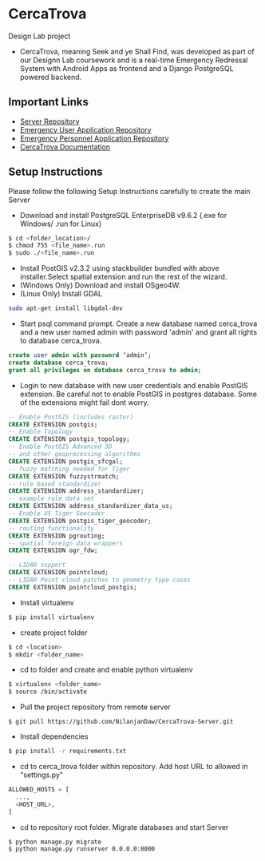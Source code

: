 # CercaTrova
Design Lab project
- CercaTrova, meaning Seek and ye Shall Find, was developed as part of our Designn Lab coursework and is a real-time Emergency Redressal System with Android Apps as frontend and a Django PostgreSQL powered backend.

## Important Links
- [Server Repository](https://github.com/NilanjanDaw/CercaTrova-Server)
- [Emergency User Application Repository](https://github.com/NilanjanDaw/CercaTrova-Client)
- [Emergency Personnel Application Repository](https://github.com/NilanjanDaw/CercaTrova-Personnel)
- [CercaTrova Documentation](https://github.com/NilanjanDaw/CercaTrova-Documentation)

## Setup Instructions
Please follow the following Setup Instructions carefully to create the main Server
- Download and install PostgreSQL EnterpriseDB v9.6.2 (.exe for Windows/ .run for Linux)
```bash
$ cd <folder_location>/
$ chmod 755 <file_name>.run
$ sudo ./<file_name>.run
```
- Install PostGIS  v2.3.2 using stackbuilder bundled with above installer.Select spatial extension and run the rest of the wizard.
- (Windows Only) Download and install OSgeo4W.
- (Linux Only) Install GDAL
```bash
sudo apt-get install libgdal-dev
```
- Start psql command prompt. Create a new database named cerca_trova and a new user named admin with password 'admin' and grant all rights to database cerca_trova.

```sql
create user admin with password ‘admin’;
create database cerca_trova;
grant all privileges on database cerca_trova to admin;
```
- Login to new database with new user credentials and enable PostGIS extension. Be careful not to enable PostGIS in postgres database. Some of the extensions might fail dont worry.

```sql
-- Enable PostGIS (includes raster)
CREATE EXTENSION postgis;
-- Enable Topology
CREATE EXTENSION postgis_topology;
-- Enable PostGIS Advanced 3D
-- and other geoprocessing algorithms
CREATE EXTENSION postgis_sfcgal;
-- fuzzy matching needed for Tiger
CREATE EXTENSION fuzzystrmatch;
-- rule based standardizer
CREATE EXTENSION address_standardizer;
-- example rule data set
CREATE EXTENSION address_standardizer_data_us;
-- Enable US Tiger Geocoder
CREATE EXTENSION postgis_tiger_geocoder;
-- routing functionality
CREATE EXTENSION pgrouting;
-- spatial foreign data wrappers
CREATE EXTENSION ogr_fdw;

-- LIDAR support
CREATE EXTENSION pointcloud;
-- LIDAR Point cloud patches to geometry type cases
CREATE EXTENSION pointcloud_postgis;
```
- Install virtualenv
```bash
$ pip install virtualenv
```
- create project folder
```bash
$ cd <location>
$ mkdir <folder_name>
```
- cd to folder and create and enable python virtualenv
```bash
$ virtualenv <folder_name> 
$ source /bin/activate
```
- Pull the project repository from remote server
```
$ git pull https://github.com/NilanjanDaw/CercaTrova-Server.git
```
- Install dependencies
```bash
$ pip install -r requirements.txt
```
- cd to cerca_trova folder within repository. Add host URL to allowed in "settings.py"
```python
ALLOWED_HOSTS = [
  ...,
  <HOST_URL>,
]
```
- cd to repository root folder. Migrate databases and start Server
```bash
$ python manage.py migrate
$ python manage.py runserver 0.0.0.0:8000
```
